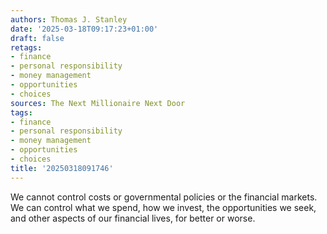 ```yaml
---
authors: Thomas J. Stanley
date: '2025-03-18T09:17:23+01:00'
draft: false
retags:
- finance
- personal responsibility
- money management
- opportunities
- choices
sources: The Next Millionaire Next Door
tags:
- finance
- personal responsibility
- money management
- opportunities
- choices
title: '20250318091746'
---
```


We cannot control costs or governmental policies or the financial markets. We can control what we spend, how we invest,
the opportunities we seek, and other aspects of our financial lives, for better or worse.